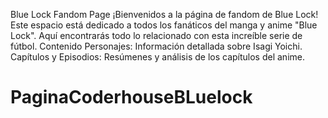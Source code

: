 Blue Lock Fandom Page
¡Bienvenidos a la página de fandom de Blue Lock! Este espacio está dedicado a todos los fanáticos del manga y anime "Blue Lock". Aquí encontrarás todo lo relacionado con esta increíble serie de fútbol.
Contenido
Personajes: Información detallada sobre Isagi Yoichi.
Capítulos y Episodios: Resúmenes y análisis de los capítulos del anime.
# PaginaCoderhouseBLuelock
